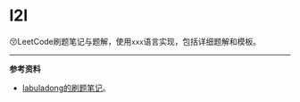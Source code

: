 # l2l

:kissing_closed_eyes:LeetCode刷题笔记与题解，使用`xxx`语言实现，包括详细题解和模板。

---

**参考资料**

* [labuladong的刷题笔记](https://labuladong.gitee.io/algo/)。

